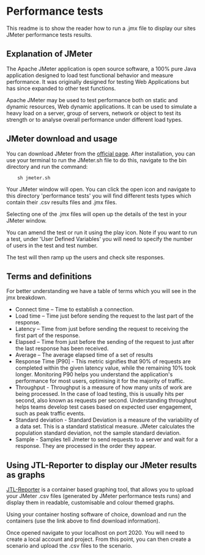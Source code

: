 # Performance tests

This readme is to show the reader how to run a .jmx file to display our sites JMeter performance tests results.

## Explanation of JMeter
The Apache JMeter application is open source software, a 100% pure Java application designed to load test functional behavior and measure performance. It was originally designed for testing Web Applications but has since expanded to other test functions.

Apache JMeter may be used to test performance both on static and dynamic resources, Web dynamic applications.
It can be used to simulate a heavy load on a server, group of servers, network or object to test its strength or to analyse overall performance under different load types.

## JMeter download and usage

You can download JMeter from the [official page](https://jmeter.apache.org/). After installation, you can use your terminal to run the JMeter.sh file to do this,  navigate to the bin directory and run the command: 

```
    sh jmeter.sh
```

Your JMeter window will open. You can click the open icon and navigate to this directory 'performance tests' you will find different tests types which contain their .csv results files and .jmx files.


Selecting one of the .jmx files will open up the details of the test in your JMeter window.

You can amend the test or run it using the play icon. Note if you want to run a test, under 'User Defined Variables' you will need to specify the number of users in the test and test number.

The test will then ramp up the users and check site responses.

## Terms and definitions
For better understanding we have a table of terms which you will see in the jmx breakdown.

* Connect time – Time to establish a connection.
* Load time – Time just before sending the request to the last part of the response.
* Latency – Time from just before sending the request to receiving the first part of the response.
* Elapsed – Time from just before the sending of the request to just after the last response has been received.
* Average – The average elapsed time of a set of results
* Response Time [P90] - This metric signifies that 90% of requests are completed within the given latency value, while the remaining 10% took longer. Monitoring P90 helps you understand the application's performance for most users, optimising it for the majority of traffic.
* Throughput - Throughput is a measure of how many units of work are being processed. In the case of load testing, this is usually hits per second, also known as requests per second. Understanding throughput helps teams develop test cases based on expected user engagement, such as peak traffic events.
* Standard deviation - Standard Deviation is a measure of the variability of a data set. This is a standard statistical measure. JMeter calculates the population standard deviation, not the sample standard deviation.
* Sample - Samples tell Jmeter to send requests to a server and wait for a response. They are processed in the order they appear.

## Using JTL-Reporter to display our JMeter results as graphs

[JTL-Reporter](https://github.com/ludeknovy/jtl-reporter) is a container based graphing tool, that allows you to upload your JMeter .csv files (generated by JMeter performance tests runs) and display them in readable, customisable  and colour themed graphs.

Using your container hosting software of choice, download and run the containers (use the link above to find download information).

Once opened navigate to your localhost on port 2020. You will need to create a local account and project. From this point, you can then create a scenario and upload the .csv files to the scenario.